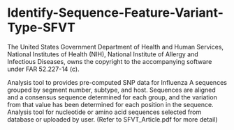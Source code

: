 # Identify-Sequence-Feature-Variant-Type-SFVT

The United States Government Department of Health and Human Services, National Institutes of Health (NIH), National Institute of Allergy and Infectious Diseases, owns the copyright to the accompanying software under FAR 52.227-14 (c).

Analysis tool to provides pre-computed SNP data for Influenza A sequences grouped by segment number, subtype, and host.  Sequences are aligned and a consensus sequence determined for each group, and the variation from that value has been determined for each position in the sequence. Analysis tool for nucleotide or amino acid sequences selected from database or uploaded by user. (Refer to SFVT_Article.pdf for more detail)
